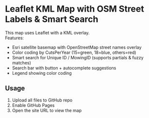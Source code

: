 # Leaflet KML Map with OSM Street Labels & Smart Search

This map uses Leaflet with a KML overlay.  
Features:
- Esri satellite basemap with OpenStreetMap street names overlay
- Color coding by CutsPerYear (15=green, 18=blue, others=red)
- Smart search for Unique ID / MowingID (supports partials & fuzzy matches)
- Search bar with button + autocomplete suggestions
- Legend showing color coding

## Usage
1. Upload all files to GitHub repo
2. Enable GitHub Pages
3. Open the site URL to view the map
